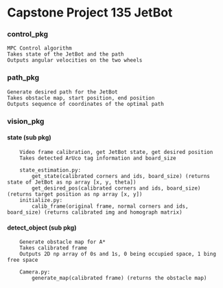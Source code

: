 # Capstone Project 135 JetBot
### control_pkg
    MPC Control algorithm
    Takes state of the JetBot and the path
    Outputs angular velocities on the two wheels
### path_pkg
    Generate desired path for the JetBot
    Takes obstacle map, start position, end position
    Outputs sequence of coordinates of the optimal path
### vision_pkg
#### state (sub pkg)
        Video frame calibration, get JetBot state, get desired position
        Takes detected ArUco tag information and board_size
        
        state_estimation.py:
            get_state(calibrated corners and ids, board_size) (returns state of JetBot as np array [x, y, theta])
            get_desired_pos(calibrated corners and ids, board_size) (returns target position as np array [x, y])
        initialize.py:
            calib_frame(original frame, normal corners and ids, board_size) (returns calibrated img and homograph matrix)
#### detect_object (sub pkg)
        Generate obstacle map for A*
        Takes calibrated frame
        Outputs 2D np array of 0s and 1s, 0 being occupied space, 1 bing free space
        
        Camera.py:
            generate_map(calibrated frame) (returns the obstacle map)
